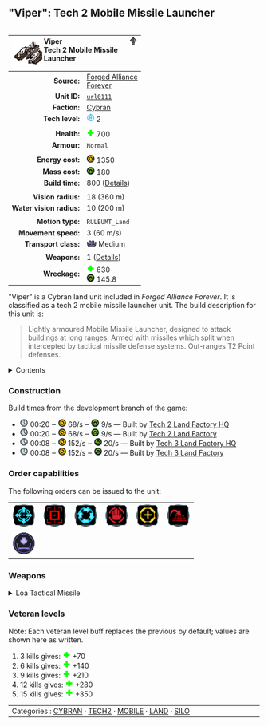 "Viper": Tech 2 Mobile Missile Launcher
----
<table align="right">
    <thead>
        <tr>
            <th align="left" colspan="2">
                <img align="left" src="icons/units/URL0111_icon.png" title="Viper unit icon" /><img align="right" src="icons/strategicicons/icon_land2_missile_rest.png" title="icon_land2_missile" />Viper<br />Tech 2 Mobile Missile Launcher
            </th>
        </tr>
    </thead>
    <tbody>
        <tr>
            <td align="right"><strong>Source:</strong></td>
            <td><a href="Forged Alliance Forever">Forged Alliance<br />Forever</a></td>
        </tr>
        <tr>
            <td align="right"><strong>Unit ID:</strong></td>
            <td><a href="https://github.com/FAForever/fa/D:/faf-development/fa/units/URL0111/URL0111_unit.bp"><code>url0111</code></a></td>
        </tr>
        <tr>
            <td align="right"><strong>Faction:</strong></td>
            <td><a href="_categories.CYBRAN">Cybran</a></td>
        </tr>
        <tr>
            <td align="right"><strong>Tech level:</strong></td>
            <td><img src="icons/T2.png" title="Tech 2" /> 2</td>
        </tr>
        <tr><td align="center" colspan="2"></td></tr>
        <tr>
            <td align="right"><strong>Health:</strong></td>
            <td><img src="icons/health.png" title="Health" /> 700</td>
        </tr>
        <tr>
            <td align="right"><strong>Armour:</strong></td>
            <td><code>Normal</code></td>
        </tr>
        <tr><td align="center" colspan="2"></td></tr>
        <tr>
            <td align="right"><strong>Energy cost:</strong></td>
            <td><img src="icons/energy.png" title="Energy" /> 1350</td>
        </tr>
        <tr>
            <td align="right"><strong>Mass cost:</strong></td>
            <td><img src="icons/mass.png" title="Mass" /> 180</td>
        </tr>
        <tr>
            <td align="right"><strong>Build time:</strong></td>
            <td>800 (<a href="#construction">Details</a>)</td>
        </tr>
        <tr><td align="center" colspan="2"></td></tr>
        <tr>
            <td align="right"><strong>Vision radius:</strong></td>
            <td> <span title="0.36 km, 0.22 mi">18 (360 m)</span></td>
        </tr>
        <tr>
            <td align="right"><strong>Water vision radius:</strong></td>
            <td> <span title="0.20 km, 0.12 mi">10 (200 m)</span></td>
        </tr>
        <tr><td align="center" colspan="2"></td></tr>
        <tr>
            <td align="right"><strong>Motion type:</strong></td>
            <td><code>RULEUMT_Land</code></td>
        </tr>
        <tr>
            <td align="right"><strong>Movement speed:</strong></td>
            <td> <span title="216 km/h, 134 mph">3 (60 m/s)</span></td>
        </tr>
        <tr>
            <td align="right"><strong>Transport class:</strong></td>
            <td><img src="icons/attached.png" title="Attached" /> Medium</td>
        </tr>
        <tr><td align="center" colspan="2"></td></tr>
        <tr>
            <td align="right"><strong>Weapons:</strong></td>
            <td>1 (<a href="#weapons">Details</a>)</td>
        </tr>
        <tr>
            <td align="right"><strong>Wreckage:</strong></td>
            <td><img src="icons/health.png" title="Health" /> 630<br /><img src="icons/mass.png" title="Mass" /> 145.8</td>
        </tr>
    </tbody>
</table>

"Viper" is a Cybran land unit included in *Forged Alliance Forever*.
It is classified as a tech 2 mobile missile launcher unit.
The build description for this unit is:

<blockquote>Lightly armoured Mobile Missile Launcher, designed to attack buildings at long ranges. Armed with missiles which split when intercepted by tactical missile defense systems. Out-ranges T2 Point defenses.</blockquote>

<details>
<summary>Contents</summary>

1. – <a href="#construction">Construction</a>
2. – <a href="#order-capabilities">Order capabilities</a>
3. – <a href="#weapons">Weapons</a>
4. – <a href="#veteran-levels">Veteran levels</a>
</details>

### Construction
Build times from the development branch of the game:
* <img src="icons/time.png" title="Time" /> 00:20 ‒ <img src="icons/energy.png" title="Energy" /> 68/s ‒ <img src="icons/mass.png" title="Mass" /> 9/s — Built by <a href="URB0201">Tech 2 Land Factory HQ</a>
* <img src="icons/time.png" title="Time" /> 00:20 ‒ <img src="icons/energy.png" title="Energy" /> 68/s ‒ <img src="icons/mass.png" title="Mass" /> 9/s — Built by <a href="ZRB9501">Tech 2 Land Factory</a>
* <img src="icons/time.png" title="Time" /> 00:08 ‒ <img src="icons/energy.png" title="Energy" /> 152/s ‒ <img src="icons/mass.png" title="Mass" /> 20/s — Built by <a href="URB0301">Tech 3 Land Factory HQ</a>
* <img src="icons/time.png" title="Time" /> 00:08 ‒ <img src="icons/energy.png" title="Energy" /> 152/s ‒ <img src="icons/mass.png" title="Mass" /> 20/s — Built by <a href="ZRB9601">Tech 3 Land Factory</a>

### Order capabilities
The following orders can be issued to the unit:
<table>
<td><img float="left" src="icons/orders/move.png" title="Move" /></td>
<td><img float="left" src="icons/orders/attack.png" title="Attack
Left click for attack order. Right click to toggle target priorities for sniping." /></td>
<td><img float="left" src="icons/orders/patrol.png" title="Patrol" /></td>
<td><img float="left" src="icons/orders/stop.png" title="Stop" /></td>
<td><img float="left" src="icons/orders/guard.png" title="Assist" /></td>
<td><img float="left" src="icons/orders/stand-ground.png" title="Fire State" /></td>
<tr>
<td><img float="left" src="icons/orders/load.png" title="Call Transport
Load into or onto another unit" /></td>
</table>

### Weapons
<details>
<summary>Loa Tactical Missile</summary>
<p>
    <table>
        <tr>
            <td align="right"><strong>Target type:</strong></td>
            <td><code>RULEWTT_Unit</code><br />(Anti-Surface)</td>
        </tr>
        <tr>
            <td align="right"><strong>Projectile:</strong></td>
            <td><a href="Projectiles#cif-missile-tactical-01"><code>CIFMissileTactical01</code></a></td>
        </tr>
        <tr>
            <td align="right"><strong>DPS estimate:</strong></td>
            <td>61 <span title="Note: This only counts listed stats.">(<u>?</u>)</span></td>
        </tr>
        <tr>
            <td align="right"><strong>Damage:</strong></td>
            <td>200 <span title="Note: This doesn't count some scripted effects.">(<u>?</u>)</span></td>
        </tr>
        <tr>
            <td align="right"><strong>Damage radius:</strong></td>
            <td> <span title="0.02 km, 0.01 mi">1.0 (20 m)</span></td>
        </tr>
        <tr>
            <td align="right"><strong>Damage type:</strong></td>
            <td><code>Normal</code></td>
        </tr>
        <tr>
            <td align="right"><strong>Max range:</strong></td>
            <td> <span title="1300 m, 0.81 mi">65 (1.3 km)</span></td>
        </tr>
        <tr>
            <td align="right"><strong>Min range:</strong></td>
            <td> <span title="0.08 km, 0.05 mi">4 (80 m)</span></td>
        </tr>
        <tr>
            <td align="right"><strong>Firing cycle:</strong></td>
            <td>Once every 3.3s <span title="Note: This doesn't count additional delays such as charging, reloading, and others.">(<u>?</u>)</span></td>
        </tr>
    </table>
</p>
</details>


### Veteran levels
Note: Each veteran level buff replaces the previous by default; values are shown here as written.

1. 3 kills gives: <img src="icons/health.png" title="Health" /> +70
2. 6 kills gives: <img src="icons/health.png" title="Health" /> +140
3. 9 kills gives: <img src="icons/health.png" title="Health" /> +210
4. 12 kills gives: <img src="icons/health.png" title="Health" /> +280
5. 15 kills gives: <img src="icons/health.png" title="Health" /> +350

<table align="center">
<td width="1215px">Categories : 
<a href="_categories.CYBRAN">CYBRAN</a> · 
<a href="_categories.TECH2">TECH2</a> · 
<a href="_categories.MOBILE">MOBILE</a> · 
<a href="_categories.LAND">LAND</a> · 
<a href="_categories.SILO">SILO</a></td>
</table>
